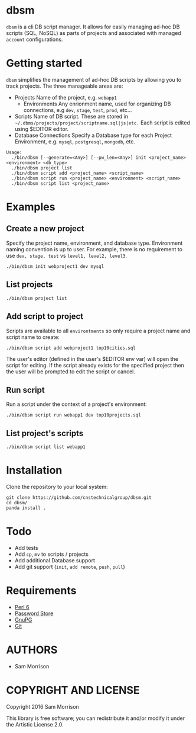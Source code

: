 dbsm
====

`dbsm` is a cli DB script manager. It allows for easily managing ad-hoc DB scripts (SQL, NoSQL) as parts of projects and associated with managed `account` configurations. 

Getting started
===============

`dbsm` simplifies the management of ad-hoc DB scripts by allowing you to track projects. The three manageable areas are:

* Projects
    Name of the project, e.g. `webapp1`
  * Environments
    Any enrionment name, used for organizing DB connections, e.g `dev`, `stage`, `test`, `prod`, etc... 
* Scripts
    Name of DB script. These are stored in `~/.dbms/projects/project/scriptname.sql|js|etc.`
    Each script is edited using $EDITOR editor.
* Database Connections
   Specify a Database type for each Project Environment, e.g. `mysql`, `postgresql`, `mongodb`, etc.

```
Usage:
  ./bin/dbsm [--generate=<Any>] [--pw_len=<Any>] init <project_name> <environment> <db_type> 
  ./bin/dbsm project list
  ./bin/dbsm script add <project_name> <script_name> 
  ./bin/dbsm script run <project_name> <environment> <script_name>
  ./bin/dbsm script list <project_name>
```

Examples
========

## Create a new project

Specify the project name, environment, and database type. Environment naming convention is up to user. For example, there is no requirement to use `dev, stage, test` vs `level1, level2, level3`.

```
./bin/dbsm init webproject1 dev mysql
```
## List projects

```
./bin/dbsm project list
```

## Add script to project

Scripts are available to all `environtments` so only require a project name and script name to create:

```
./bin/dbsm script add webproject1 top10cities.sql
```

The user's editor (defined in the user's $EDITOR env var) will open the script for editing. If the script already exists for the specified project then the user will be prompted to edit the script or cancel.

## Run script

Run a script under the context of a project's environment:

```
./bin/dbsm script run webapp1 dev top10projects.sql
```

## List project's scripts

```
./bin/dbsm script list webapp1
```

Installation
============

Clone the repository to your local system:

```
git clone https://github.com/cnstechnicalgroup/dbsm.git
cd dbsm/
panda install .
```

Todo
====

* Add tests
* Add `cp`, `mv` to scripts / projects
* Add additional Database support
* Add git support (`init`, `add remote`, `push`, `pull`)

Requirements
============

* [Perl 6](http://perl6.org/)
* [Password Store](https://www.passwordstore.org/)
* [GnuPG](https://gnupg.org/)
* [Git](https://git-scm.com/)


AUTHORS
=======

  * Sam Morrison

COPYRIGHT AND LICENSE
=====================

Copyright 2016 Sam Morrison

This library is free software; you can redistribute it and/or modify it under the Artistic License 2.0.

